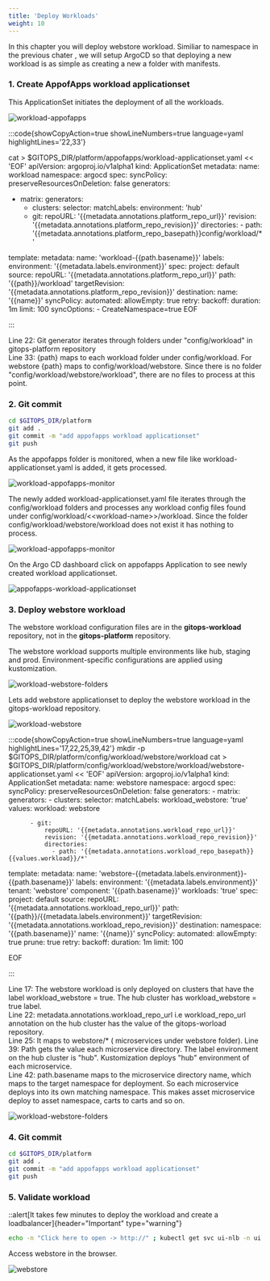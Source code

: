 ```yaml
---
title: 'Deploy Workloads'
weight: 10
---
```

In this chapter you will deploy webstore workload. Similiar to namespace in the previous chater , we will setup ArgoCD so that deploying a new workload  is as simple as creating a new  a folder with manifests.

### 1. Create AppofApps workload applicationset

This ApplicationSet initiates the deployment of all the workloads.

![workload-appofapps](/static/images/workload-appofapps.png)


:::code{showCopyAction=true showLineNumbers=true language=yaml highlightLines='22,33'}

cat > $GITOPS_DIR/platform/appofapps/workload-applicationset.yaml << 'EOF'
apiVersion: argoproj.io/v1alpha1
kind: ApplicationSet
metadata:
  name: workload
  namespace: argocd
spec:
  syncPolicy:
    preserveResourcesOnDeletion: false
  generators:
  - matrix:
      generators:
      - clusters:
          selector:
            matchLabels:
              environment: 'hub'          
      - git:
          repoURL: '{{metadata.annotations.platform_repo_url}}'
          revision: '{{metadata.annotations.platform_repo_revision}}'
          directories:
            - path: '{{metadata.annotations.platform_repo_basepath}}config/workload/*'      

  template:
    metadata:
      name: 'workload-{{path.basename}}'
      labels:
        environment: '{{metadata.labels.environment}}'
    spec:
      project: default
      source:
        repoURL: '{{metadata.annotations.platform_repo_url}}'
        path: '{{path}}/workload'
        targetRevision: '{{metadata.annotations.platform_repo_revision}}'
      destination:
        name: '{{name}}'
      syncPolicy:
        automated:
          allowEmpty: true
        retry:
          backoff:
            duration: 1m
          limit: 100
        syncOptions:
          - CreateNamespace=true
EOF

:::

Line 22: Git generator iterates through folders under "config/workload" in gitops-platform repository  
Line 33: {path} maps to each workload folder under config/workload. For webstore {path} maps to config/workload/webstore. Since there is no folder "config/workload/webstore/workload", there are no files to process at this point.

### 2. Git commit

```bash
cd $GITOPS_DIR/platform
git add . 
git commit -m "add appofapps workload applicationset"
git push
```

As the appofapps folder is monitored, when a new file like workload-applicationset.yaml is added, it gets processed. 

![workload-appofapps-monitor](/static/images/workload-appofapps-monitor.png)

The newly added workload-applicationset.yaml file iterates through the config/workload folders and processes any workload config files found under config/workload/\<<workload-name\>>/workload. Since the folder config/workload/webstore/workload does not exist it has nothing to process.

![workload-appofapps-monitor](/static/images/workload-appofapps-iteration.png)


On the Argo CD dashboard click on appofapps Application to see newly created workload applicationset.


![appofapps-workload-applicationset](/static/images/appofapps-workload-applicationset.png)

### 3. Deploy webstore workload 

The webstore workload configuration files are in the **gitops-workload** repository, not in the **gitops-platform** repository.

The webstore workload supports multiple environments like hub, staging and prod. Environment-specific configurations are applied using kustomization.

![workload-webstore-folders](/static/images/workload-webstore-folders.png)

Lets add webstore applicationset to deploy the webstore workload in the gitops-workload repository.

![workload-webstore](/static/images/workload-webstore.png)

:::code{showCopyAction=true showLineNumbers=true language=yaml highlightLines='17,22,25,39,42'}
mkdir -p $GITOPS_DIR/platform/config/workload/webstore/workload
cat > $GITOPS_DIR/platform/config/workload/webstore/workload/webstore-applicationset.yaml << 'EOF'
apiVersion: argoproj.io/v1alpha1
kind: ApplicationSet
metadata:
  name: webstore
  namespace: argocd
spec:
  syncPolicy:
    preserveResourcesOnDeletion: false
  generators:
    - matrix:
        generators:
          - clusters:
              selector:
                matchLabels:
                  workload_webstore: 'true'  
              values:
                workload: webstore

          - git:
              repoURL: '{{metadata.annotations.workload_repo_url}}'
              revision: '{{metadata.annotations.workload_repo_revision}}'
              directories:
                - path: '{{metadata.annotations.workload_repo_basepath}}{{values.workload}}/*'
                     
  template:
    metadata:
      name: 'webstore-{{metadata.labels.environment}}-{{path.basename}}'
      labels:
        environment: '{{metadata.labels.environment}}'
        tenant: 'webstore'
        component: '{{path.basename}}'
        workloads: 'true'
    spec:
      project: default
      source:
        repoURL: '{{metadata.annotations.workload_repo_url}}'
        path: '{{path}}/{{metadata.labels.environment}}'
        targetRevision: '{{metadata.annotations.workload_repo_revision}}'
      destination:
        namespace: '{{path.basename}}'
        name: '{{name}}'
      syncPolicy:
        automated:
          allowEmpty: true
          prune: true
        retry:
          backoff:
            duration: 1m
          limit: 100

EOF

:::

Line 17: The webstore workload is only deployed on clusters that have the label workload_webstore = true. The hub cluster has workload_webstore = true label.  
Line 22: metadata.annotations.workload_repo_url i.e workload_repo_url annotation on the hub cluster has the value of the gitops-worload repository.  
Line 25: It maps to webstore/* ( microservices under webstore folder). 
Line 39: Path gets the value each microservice directory. The label environment on the hub cluster is "hub". Kustomization deploys "hub" environment of each microservice.  
Line 42: path.basename maps to the microservice directory name, which maps to the target namespace for deployment. So each microservice deploys into its own matching namespace. This makes asset microservice deploy to asset namespace, carts to carts and so on.  


![workload-webstore-folders](/static/images/workload-webstore-deployment.png)


### 4. Git commit

```bash
cd $GITOPS_DIR/platform
git add . 
git commit -m "add appofapps workload applicationset"
git push
```

### 5. Validate workload

::alert[It takes few minutes to deploy the workload and create a loadbalancer]{header="Important" type="warning"}

```bash
echo -n "Click here to open -> http://" ; kubectl get svc ui-nlb -n ui  --context hub --output jsonpath='{.status.loadBalancer.ingress[0].hostname}'; echo ""
```

Access  webstore in the browser.

![webstore](/static/images/webstore-ui.png)
